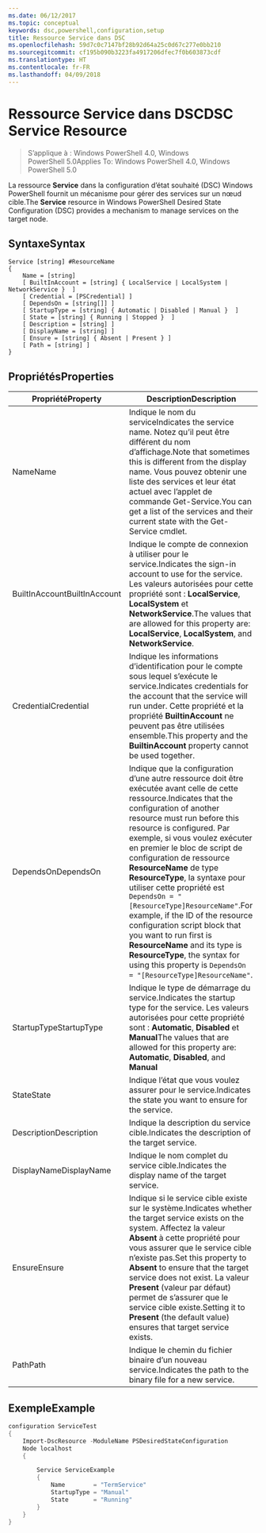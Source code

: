 ```yaml
---
ms.date: 06/12/2017
ms.topic: conceptual
keywords: dsc,powershell,configuration,setup
title: Ressource Service dans DSC
ms.openlocfilehash: 59d7c0c7147bf28b92d64a25c0d67c277e0bb210
ms.sourcegitcommit: cf195b090b3223fa4917206dfec7f0b603873cdf
ms.translationtype: HT
ms.contentlocale: fr-FR
ms.lasthandoff: 04/09/2018
---
```

# <a name="dsc-service-resource"></a><span data-ttu-id="83210-103">Ressource Service dans DSC</span><span class="sxs-lookup"><span data-stu-id="83210-103">DSC Service Resource</span></span>

> <span data-ttu-id="83210-104">S’applique à : Windows PowerShell 4.0, Windows PowerShell 5.0</span><span class="sxs-lookup"><span data-stu-id="83210-104">Applies To: Windows PowerShell 4.0, Windows PowerShell 5.0</span></span>


<span data-ttu-id="83210-105">La ressource **Service** dans la configuration d’état souhaité (DSC) Windows PowerShell fournit un mécanisme pour gérer des services sur un nœud cible.</span><span class="sxs-lookup"><span data-stu-id="83210-105">The **Service** resource in Windows PowerShell Desired State Configuration (DSC) provides a mechanism to manage services on the target node.</span></span>

## <a name="syntax"></a><span data-ttu-id="83210-106">Syntaxe</span><span class="sxs-lookup"><span data-stu-id="83210-106">Syntax</span></span>

```
Service [string] #ResourceName
{
    Name = [string]
    [ BuiltInAccount = [string] { LocalService | LocalSystem | NetworkService }  ]
    [ Credential = [PSCredential] ]
    [ DependsOn = [string[]] ]
    [ StartupType = [string] { Automatic | Disabled | Manual }  ]
    [ State = [string] { Running | Stopped }  ]
    [ Description = [string] ]
    [ DisplayName = [string] ]
    [ Ensure = [string] { Absent | Present } ]
    [ Path = [string] ]
}
```

## <a name="properties"></a><span data-ttu-id="83210-107">Propriétés</span><span class="sxs-lookup"><span data-stu-id="83210-107">Properties</span></span>

|  <span data-ttu-id="83210-108">Propriété</span><span class="sxs-lookup"><span data-stu-id="83210-108">Property</span></span>  |  <span data-ttu-id="83210-109">Description</span><span class="sxs-lookup"><span data-stu-id="83210-109">Description</span></span>   |
|---|---|
| <span data-ttu-id="83210-110">Name</span><span class="sxs-lookup"><span data-stu-id="83210-110">Name</span></span>| <span data-ttu-id="83210-111">Indique le nom du service</span><span class="sxs-lookup"><span data-stu-id="83210-111">Indicates the service name.</span></span> <span data-ttu-id="83210-112">Notez qu’il peut être différent du nom d’affichage.</span><span class="sxs-lookup"><span data-stu-id="83210-112">Note that sometimes this is different from the display name.</span></span> <span data-ttu-id="83210-113">Vous pouvez obtenir une liste des services et leur état actuel avec l’applet de commande Get-Service.</span><span class="sxs-lookup"><span data-stu-id="83210-113">You can get a list of the services and their current state with the Get-Service cmdlet.</span></span>|
| <span data-ttu-id="83210-114">BuiltInAccount</span><span class="sxs-lookup"><span data-stu-id="83210-114">BuiltInAccount</span></span>| <span data-ttu-id="83210-115">Indique le compte de connexion à utiliser pour le service.</span><span class="sxs-lookup"><span data-stu-id="83210-115">Indicates the sign-in account to use for the service.</span></span> <span data-ttu-id="83210-116">Les valeurs autorisées pour cette propriété sont : **LocalService**, **LocalSystem** et **NetworkService**.</span><span class="sxs-lookup"><span data-stu-id="83210-116">The values that are allowed for this property are: **LocalService**, **LocalSystem**, and **NetworkService**.</span></span>|
| <span data-ttu-id="83210-117">Credential</span><span class="sxs-lookup"><span data-stu-id="83210-117">Credential</span></span>| <span data-ttu-id="83210-118">Indique les informations d’identification pour le compte sous lequel s’exécute le service.</span><span class="sxs-lookup"><span data-stu-id="83210-118">Indicates credentials for the account that the service will run under.</span></span> <span data-ttu-id="83210-119">Cette propriété et la propriété __BuiltinAccount__ ne peuvent pas être utilisées ensemble.</span><span class="sxs-lookup"><span data-stu-id="83210-119">This property and the __BuiltinAccount__ property cannot be used together.</span></span>|
| <span data-ttu-id="83210-120">DependsOn</span><span class="sxs-lookup"><span data-stu-id="83210-120">DependsOn</span></span>| <span data-ttu-id="83210-121">Indique que la configuration d’une autre ressource doit être exécutée avant celle de cette ressource.</span><span class="sxs-lookup"><span data-stu-id="83210-121">Indicates that the configuration of another resource must run before this resource is configured.</span></span> <span data-ttu-id="83210-122">Par exemple, si vous voulez exécuter en premier le bloc de script de configuration de ressource __ResourceName__ de type __ResourceType__, la syntaxe pour utiliser cette propriété est `DependsOn = "[ResourceType]ResourceName"`.</span><span class="sxs-lookup"><span data-stu-id="83210-122">For example, if the ID of the resource configuration script block that you want to run first is __ResourceName__ and its type is __ResourceType__, the syntax for using this property is `DependsOn = "[ResourceType]ResourceName"`.</span></span>|
| <span data-ttu-id="83210-123">StartupType</span><span class="sxs-lookup"><span data-stu-id="83210-123">StartupType</span></span>| <span data-ttu-id="83210-124">Indique le type de démarrage du service.</span><span class="sxs-lookup"><span data-stu-id="83210-124">Indicates the startup type for the service.</span></span> <span data-ttu-id="83210-125">Les valeurs autorisées pour cette propriété sont : **Automatic**, **Disabled** et **Manual**</span><span class="sxs-lookup"><span data-stu-id="83210-125">The values that are allowed for this property are: **Automatic**, **Disabled**, and **Manual**</span></span>|
| <span data-ttu-id="83210-126">State</span><span class="sxs-lookup"><span data-stu-id="83210-126">State</span></span>| <span data-ttu-id="83210-127">Indique l’état que vous voulez assurer pour le service.</span><span class="sxs-lookup"><span data-stu-id="83210-127">Indicates the state you want to ensure for the service.</span></span>|
| <span data-ttu-id="83210-128">Description</span><span class="sxs-lookup"><span data-stu-id="83210-128">Description</span></span> | <span data-ttu-id="83210-129">Indique la description du service cible.</span><span class="sxs-lookup"><span data-stu-id="83210-129">Indicates the description of the target service.</span></span>|
| <span data-ttu-id="83210-130">DisplayName</span><span class="sxs-lookup"><span data-stu-id="83210-130">DisplayName</span></span> | <span data-ttu-id="83210-131">Indique le nom complet du service cible.</span><span class="sxs-lookup"><span data-stu-id="83210-131">Indicates the display name of the target service.</span></span>|
| <span data-ttu-id="83210-132">Ensure</span><span class="sxs-lookup"><span data-stu-id="83210-132">Ensure</span></span> | <span data-ttu-id="83210-133">Indique si le service cible existe sur le système.</span><span class="sxs-lookup"><span data-stu-id="83210-133">Indicates whether the target service exists on the system.</span></span> <span data-ttu-id="83210-134">Affectez la valeur **Absent** à cette propriété pour vous assurer que le service cible n’existe pas.</span><span class="sxs-lookup"><span data-stu-id="83210-134">Set this property to **Absent** to ensure that the target service does not exist.</span></span> <span data-ttu-id="83210-135">La valeur **Present** (valeur par défaut) permet de s’assurer que le service cible existe.</span><span class="sxs-lookup"><span data-stu-id="83210-135">Setting it to **Present** (the default value) ensures that target service exists.</span></span>|
| <span data-ttu-id="83210-136">Path</span><span class="sxs-lookup"><span data-stu-id="83210-136">Path</span></span> | <span data-ttu-id="83210-137">Indique le chemin du fichier binaire d’un nouveau service.</span><span class="sxs-lookup"><span data-stu-id="83210-137">Indicates the path to the binary file for a new service.</span></span>|

## <a name="example"></a><span data-ttu-id="83210-138">Exemple</span><span class="sxs-lookup"><span data-stu-id="83210-138">Example</span></span>

```powershell
configuration ServiceTest
{
    Import-DscResource -ModuleName PSDesiredStateConfiguration
    Node localhost
    {

        Service ServiceExample
        {
            Name        = "TermService"
            StartupType = "Manual"
            State       = "Running"
        }
    }
}
```